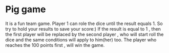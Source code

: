 # Pig game

It is a fun team game. Player 1 can role the dice until the result equals 1. So try to hold your results to save your score:) If the result is equal to 1 , then the first player will be replaced by the second player , who will start roll the dice and the same conditions will apply to him(her) too. The player who reaches the 100 points first , will win the game.

